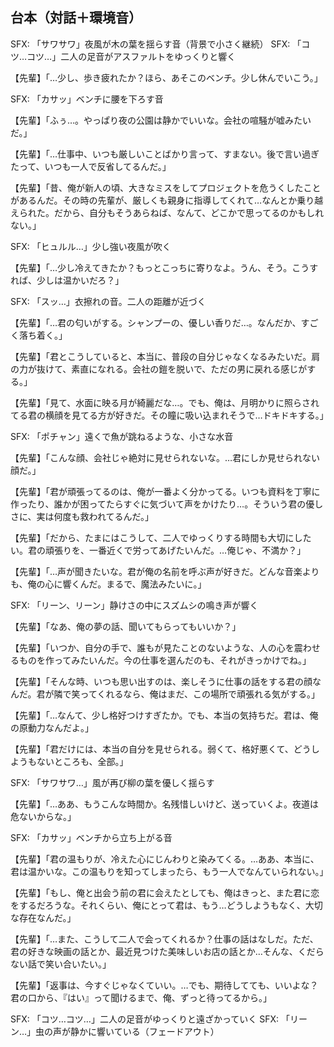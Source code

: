 <!--
character: 先輩
scene: 夜の公園、水辺、風静か
duration_target_min: 10
style: 疑似恋愛・対話＋日本語SFX
-->
## 台本（対話＋環境音）

SFX: 「サワサワ」夜風が木の葉を揺らす音（背景で小さく継続）
SFX: 「コツ…コツ…」二人の足音がアスファルトをゆっくりと響く

【先輩】「…少し、歩き疲れたか？ほら、あそこのベンチ。少し休んでいこう。」

SFX: 「カサッ」ベンチに腰を下ろす音

【先輩】「ふぅ…。やっぱり夜の公園は静かでいいな。会社の喧騒が嘘みたいだ。」

【先輩】「…仕事中、いつも厳しいことばかり言って、すまない。後で言い過ぎたって、いつも一人で反省してるんだ。」

【先輩】「昔、俺が新人の頃、大きなミスをしてプロジェクトを危うくしたことがあるんだ。その時の先輩が、厳しくも親身に指導してくれて…なんとか乗り越えられた。だから、自分もそうあらねば、なんて、どこかで思ってるのかもしれない。」

SFX: 「ヒュルル…」少し強い夜風が吹く

【先輩】「…少し冷えてきたか？もっとこっちに寄りなよ。うん、そう。こうすれば、少しは温かいだろ？」

SFX: 「スッ…」衣擦れの音。二人の距離が近づく

【先輩】「…君の匂いがする。シャンプーの、優しい香りだ…。なんだか、すごく落ち着く。」

【先輩】「君とこうしていると、本当に、普段の自分じゃなくなるみたいだ。肩の力が抜けて、素直になれる。会社の鎧を脱いで、ただの男に戻れる感じがする。」

【先輩】「見て、水面に映る月が綺麗だな…。でも、俺は、月明かりに照らされてる君の横顔を見てる方が好きだ。その瞳に吸い込まれそうで…ドキドキする。」

SFX: 「ポチャン」遠くで魚が跳ねるような、小さな水音

【先輩】「こんな顔、会社じゃ絶対に見せられないな。…君にしか見せられない顔だ。」

【先輩】「君が頑張ってるのは、俺が一番よく分かってる。いつも資料を丁寧に作ったり、誰かが困ってたらすぐに気づいて声をかけたり…。そういう君の優しさに、実は何度も救われてるんだ。」

【先輩】「だから、たまにはこうして、二人でゆっくりする時間も大切にしたい。君の頑張りを、一番近くで労ってあげたいんだ。…俺じゃ、不満か？」

【先輩】「…声が聞きたいな。君が俺の名前を呼ぶ声が好きだ。どんな音楽よりも、俺の心に響くんだ。まるで、魔法みたいに。」

SFX: 「リーン、リーン」静けさの中にスズムシの鳴き声が響く

【先輩】「なあ、俺の夢の話、聞いてもらってもいいか？」

【先輩】「いつか、自分の手で、誰もが見たことのないような、人の心を震わせるものを作ってみたいんだ。今の仕事を選んだのも、それがきっかけでね。」

【先輩】「そんな時、いつも思い出すのは、楽しそうに仕事の話をする君の顔なんだ。君が隣で笑ってくれるなら、俺はまだ、この場所で頑張れる気がする。」

【先輩】「…なんて、少し格好つけすぎたか。でも、本当の気持ちだ。君は、俺の原動力なんだよ。」

【先輩】「君だけには、本当の自分を見せられる。弱くて、格好悪くて、どうしようもないところも、全部。」

SFX: 「サワサワ…」風が再び柳の葉を優しく揺らす

【先輩】「…ああ、もうこんな時間か。名残惜しいけど、送っていくよ。夜道は危ないからな。」

SFX: 「カサッ」ベンチから立ち上がる音

【先輩】「君の温もりが、冷えた心にじんわりと染みてくる。…ああ、本当に、君は温かいな。この温もりを知ってしまったら、もう一人でなんていられない。」

【先輩】「もし、俺と出会う前の君に会えたとしても、俺はきっと、また君に恋をするだろうな。それくらい、俺にとって君は、もう…どうしようもなく、大切な存在なんだ。」

【先輩】「…また、こうして二人で会ってくれるか？仕事の話はなしだ。ただ、君の好きな映画の話とか、最近見つけた美味しいお店の話とか…そんな、くだらない話で笑い合いたい。」

【先輩】「返事は、今すぐじゃなくていい。…でも、期待してても、いいよな？君の口から、『はい』って聞けるまで、俺、ずっと待ってるから。」

SFX: 「コツ…コツ…」二人の足音がゆっくりと遠ざかっていく
SFX: 「リーン…」虫の声が静かに響いている（フェードアウト）
